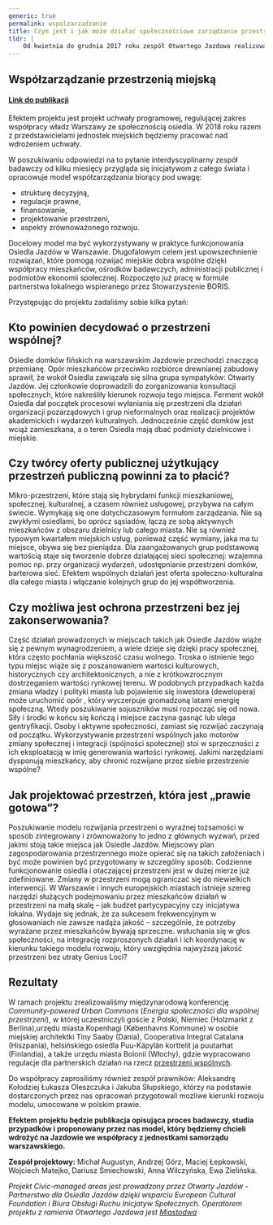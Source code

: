 ```yaml
---
generic: true
permalink: wspolzarzadzanie
title: Czym jest i jak może działać społecznościowe zarządzanie przestrzenią miejską?
tldr: |
    Od kwietnia do grudnia 2017 roku zespół Otwartego Jazdowa realizował projekt: Otwarte sąsiedztwo. Współzarządzanie przestrzenią miejską w partnerstwie publiczno-społecznym na przykładzie osiedla Jazdów w Warszawie.
---
```

## Współzarządzanie przestrzenią miejską

#### [Link do publikacji](https://drive.google.com/file/d/1nsH4ZNh7BOxQI7kYaZyB3z0lQOlS5iPT/view?usp=sharing)

Efektem projektu jest projekt uchwały programowej, regulującej zakres współpracy władz Warszawy ze społecznością osiedla. W 2018 roku razem z przedstawicielami jednostek miejskich będziemy pracować nad wdrożeniem uchwały.

W poszukiwaniu odpowiedzi na to pytanie interdyscyplinarny zespół badawczy od kilku miesięcy przygląda się inicjatywom z całego świata i opracowuje model współzarządzania biorący pod uwagę:

- strukturę decyzyjną,
- regulacje prawne,
- finansowanie,
- projektowanie przestrzeni,
- aspekty zrównoważonego rozwoju.

Docelowy model ma być wykorzystywany w praktyce funkcjonowania Osiedla Jazdów w Warszawie. Długofalowym celem jest upowszechnienie rozwiązań, które pomogą rozwijać miejskie dobra wspólne dzięki współpracy mieszkańców, ośrodków badawczych, administracji publicznej i podmiotów ekonomii społecznej. Rozpoczęto już pracę w formule partnerstwa lokalnego wspieranego przez Stowarzyszenie BORIS.

Przystępując do projektu zadaliśmy sobie kilka pytań:

## Kto powinien decydować o przestrzeni wspólnej?

Osiedle domków fińskich na warszawskim Jazdowie przechodzi znaczącą przemianę. Opór mieszkańców przeciwko rozbiórce drewnianej zabudowy sprawił, że wokół Osiedla zawiązała się silna grupa sympatyków: Otwarty Jazdów. Jej członkowie doprowadzili do zorganizowania konsultacji społecznych, które nakreśliły kierunek rozwoju tego miejsca. Ferment wokół Osiedla dał początek procesowi wyłaniania się przestrzeni dla działań organizacji pozarządowych i grup nieformalnych oraz realizacji projektów akademickich i wydarzeń kulturalnych. Jednocześnie część domków jest wciąż zamieszkana, a o teren Osiedla mają dbać podmioty dzielnicowe i miejskie.

## Czy twórcy oferty publicznej użytkujący przestrzeń publiczną powinni za to płacić?

Mikro-przestrzeni, które stają się hybrydami funkcji mieszkaniowej, społecznej, kulturalnej, a czasem również usługowej, przybywa na całym świecie. Wymykają się one dotychczasowym formułom zarządzania. Nie są zwykłymi osiedlami, bo oprócz sąsiadów, łączą ze sobą aktywnych mieszkańców z obszaru dzielnicy lub całego miasta. Nie są również typowym kwartałem miejskich usług, ponieważ część wymiany, jaka ma tu miejsce, obywa się bez pieniądza. Dla zaangażowanych grup podstawową wartością staje się tworzenie dobrze działającej sieci społecznej: wzajemna pomoc np. przy organizacji wydarzeń, udostępnianie przestrzeni domków, barterowa sieć. Efektem wspólnych działań jest oferta społeczno-kulturalna dla całego miasta i włączanie kolejnych grup do jej współtworzenia.

## Czy możliwa jest ochrona przestrzeni bez jej zakonserwowania?

Część działań prowadzonych w miejscach takich jak Osiedle Jazdów wiąże się z pewnym wynagrodzeniem, a wiele dzieje się dzięki pracy społecznej, która często pochłania większość czasu wolnego. Troska o istnienie tego typu miejsc wiąże się z poszanowaniem wartości kulturowych, historycznych czy architektonicznych, a nie z krótkowzrocznym dostrzeganiem wartości rynkowej terenu. W podobnych przypadkach każda zmiana władzy i polityki miasta lub pojawienie się inwestora (dewelopera) może uruchomić opór , który wyczerpuje gromadzoną latami energię społeczną. Wtedy poszukiwanie sojuszników musi rozpocząć się od nowa. Siły i środki w końcu się kończą i miejsce zaczyna gasnąć lub ulega gentryfikacji. Osoby i aktywne społeczności, zamiast się rozwijać zaczynają od początku. Wykorzystywanie przestrzeni wspólnych jako motorów zmiany społecznej i integracji (spójności społecznej) stoi w sprzeczności z ich eksploatacją w imię generowania wartości rynkowej. Jakimi narzędziami dysponują mieszkańcy, aby chronić rozwijane przez siebie przestrzenie wspólne?

## Jak projektować przestrzeń, która jest „prawie gotowa”?

Poszukiwanie modelu rozwijania przestrzeni o wyraźnej tożsamości w sposób zintegrowany i zrównoważony to jedno z głównych wyzwań, przed jakimi stoją takie miejsca jak Osiedle Jazdów. Miejscowy plan zagospodarowania przestrzennego może opierać się na takich założeniach i być może powinien być przygotowany w szczególny sposób. Codzienne funkcjonowanie osiedla i otaczającej przestrzeni jest w dużej mierze już zdefiniowane. Zmiany w przestrzeni mogą ograniczać się do niewielkich interwencji. W Warszawie i innych europejskich miastach istnieje szereg narzędzi służących podejmowaniu przez mieszkańców działań w przestrzeni na małą skalę – jak budżet partycypacyjny czy inicjatywa lokalna. Wydaje się jednak, że za sukcesem frekwencyjnym w głosowaniach nie zawsze nadąża jakość – szczególnie, że potrzeby wyrażane przez mieszkańców bywają sprzeczne. wsłuchania się w głos społeczności, na integrację rozproszonych działań i ich koordynację w kierunku takiego modelu rozwoju, który uwzględnia najwyższą jakość przestrzeni bez utraty Genius Loci?

## Rezultaty

W ramach projektu zrealizowaliśmy międzynarodową konferencję *Community-powered Urban Commons* (*Energia społeczności dla wspólnej przestrzeni*), w której uczestniczyli goście z Polski, Niemiec (Holzmarkt z Berlina),urzędu miasta Kopenhagi (Københavns Kommune) w osobie miejskiej architektki Tiny Saaby (Dania), Cooperativa Integral Catalana (Hiszpania), helsińskiego osiedla Puu-Käpylän korttelit ja puutarhat (Finlandia), a także urzędu miasta Bolonii (Włochy), gdzie wypracowano regulacje dla partnerskich działań na rzecz [przestrzeni wspólnych](http://www.comune.bologna.it/media/files/bolognaregulation.pdf).

Do współpracy zaprosiliśmy również zespół prawników: Aleksandrę Kołodziej Łukasza Oleszczuka i Jakuba Słupskiego, którzy na podstawie dostarczonych przez nas opracowań przygotowali mozliwe kierunki rozwoju modelu, umocowane w polskim prawie.

__Efektem projektu będzie publikacja opisująca proces badawczy, studia przypadków i proponowany przez nas model, który będziemy chcieli wdrożyć na Jazdowie we współpracy z jednostkami samorządu warszawskiego.__   

__Zespół projektowy:__ Michał Augustyn, Andrzej Górz, Maciej Łepkowski, Wojciech Matejko, Dariusz Śmiechowski, Anna Wilczyńska, Ewa Zielińska.

*Projekt Civic-managed areas jest prowadzony przez Otwarty Jazdów - Partnerstwo dla Osiedla Jazdów dzięki wsparciu European Cultural Foundation i Biura Obsługi Ruchu Inicjatyw Społecznych. Operatorem projektu z ramienia Otwartego Jazdowa jest [Miastodwa](https://www.facebook.com/miastodwa)*
